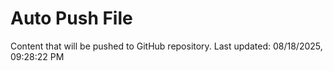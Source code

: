 # Auto Push File

Content that will be pushed to GitHub repository.
Last updated: 08/18/2025, 09:28:22 PM